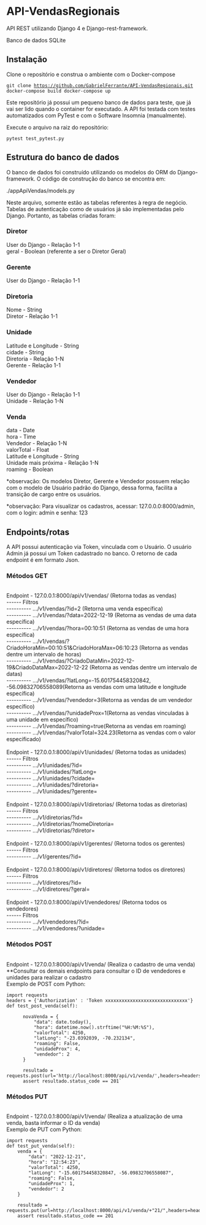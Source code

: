 # API-VendasRegionais
API REST utilizando Django 4 e Django-rest-framework.


Banco de dados SQLite

## Instalação
Clone o repositório e construa o ambiente com o Docker-compose


<code>git clone https://github.com/GabrielFerrante/API-VendasRegionais.git
docker-compose build
docker-compose up
</code>

Este repositório já possui um pequeno banco de dados para teste, que já vai ser lido quando o container for executado.
A API foi testada com testes automatizados com PyTest e com o Software Insomnia (manualmente).


Execute o arquivo na raiz do repositório:

<code>pytest test_pytest.py</code>

## Estrutura do banco de dados

O banco de dados foi construído utilizando os modelos do ORM do Django-framework. 
O código de construção do banco se encontra em: 

./appApiVendas/models.py

Neste arquivo, somente estão as tabelas referentes à regra de negócio. Tabelas de autenticação como de usuários já são implementadas pelo Django.
Portanto, as tabelas criadas foram:

### Diretor
  User do Django - Relação 1-1 </br>
  geral - Boolean (referente a ser o Diretor Geral)
 
### Gerente
  User do Django - Relação 1-1 </br>

### Diretoria
  Nome - String</br>
  Diretor - Relação 1-1
  
### Unidade
  Latitude e Longitude - String</br>
  cidade - String</br>
  Diretoria - Relação 1-N</br>
  Gerente - Relação 1-1
  
### Vendedor
  User do Django - Relação 1-1</br>
  Unidade - Relação 1-N

### Venda
  data - Date</br>
  hora - Time</br>
  Vendedor - Relação 1-N</br>
  valorTotal - Float</br>
  Latitude e Longitude - String</br>
  Unidade mais próxima - Relação 1-N</br>
  roaming - Boolean</br>
  
*observação: Os modelos Diretor, Gerente e Vendedor possuem relação com o modelo de Usuário padrão do Django, dessa forma, facilita a transição de cargo entre os usuários.

*observação: Para visualizar os cadastros, acessar: 127.0.0.0:8000/admin, com o login: admin e senha: 123

## Endpoints/rotas
A API possui autenticação via Token, vinculada com o Usuário. O usuário Admin já possui um Token cadastrado no banco.
O retorno de cada endpoint é em formato Json.

### Métodos GET
  </br>
  Endpoint - 127.0.0.1:8000/api/v1/vendas/ (Retorna todas as vendas)</br>
  ------ Filtros</br>
  ---------- .../v1/vendas/?id=2 (Retorna uma venda específica)</br>
  ---------- .../v1/vendas/?data=2022-12-19 (Retorna as vendas de uma data específica)</br>
  ---------- .../v1/vendas/?hora=00:10:51 (Retorna as vendas de uma hora específica)</br>
  ---------- .../v1/vendas/?CriadoHoraMin=00:10:51&CriadoHoraMax=06:10:23 (Retorna as vendas dentre um intervalo de horas)</br>
  ---------- .../v1/vendas/?CriadoDataMin=2022-12-19&CriadoDataMax=2022-12-22 (Retorna as vendas dentre um intervalo de datas)</br>
  ---------- .../v1/vendas/?latLong=-15.601754458320842, -56.09832706558089(Retorna as vendas com uma latitude e longitude específica)</br>
  ---------- .../v1/vendas/?vendedor=3(Retorna as vendas de um vendedor específico)</br>
  ---------- .../v1/vendas/?unidadeProx=1(Retorna as vendas vinculadas à uma unidade em específico)</br>
  ---------- .../v1/vendas/?roaming=true(Retorna as vendas em roaming)</br>
  ---------- .../v1/vendas/?valorTotal=324.23(Retorna as vendas com o valor especificado)</br>
  </br>
  Endpoint - 127.0.0.1:8000/api/v1/unidades/ (Retorna todas as unidades)</br>
  ------ Filtros</br>
  ---------- .../v1/unidades/?id= </br>
  ---------- .../v1/unidades/?latLong=</br>
  ---------- .../v1/unidades/?cidade=</br>
  ---------- .../v1/unidades/?diretoria=</br>
  ---------- .../v1/unidades/?gerente=</br>
  </br>
  Endpoint - 127.0.0.1:8000/api/v1/diretorias/ (Retorna todas as diretorias)</br>
  ------ Filtros</br>
  ---------- .../v1/diretorias/?id= </br>
  ---------- .../v1/diretorias/?nomeDiretoria= </br>
  ---------- .../v1/diretorias/?diretor= </br>
  </br>
  Endpoint - 127.0.0.1:8000/api/v1/gerentes/ (Retorna todos os gerentes)</br>
  ------ Filtros</br>
  ---------- .../v1/gerentes/?id= </br>
  </br>
  Endpoint - 127.0.0.1:8000/api/v1/diretores/ (Retorna todos os diretores)</br>
  ------ Filtros</br>
  ---------- .../v1/diretores/?id= </br>
  ---------- .../v1/diretores/?geral= </br>
   </br>
  Endpoint - 127.0.0.1:8000/api/v1/vendedores/ (Retorna todos os vendedores)</br>
  ------ Filtros</br>
  ---------- .../v1/vendedores/?id= </br>
  ---------- .../v1/vendedores/?unidade= </br>
  
### Métodos POST
  </br>
  Endpoint - 127.0.0.1:8000/api/v1/venda/ (Realiza o cadastro de uma venda)</br>
  **Consultar os demais endpoints para consultar o ID de vendedores e unidades para realizar o cadastro</br>
  Exemplo de POST com Python:
  
    import requests
    headers = {'Authorization' : 'Token xxxxxxxxxxxxxxxxxxxxxxxxxxxxxx'}
    def test_post_venda(self):
  
          novaVenda = { 
              "data": date.today(), 
              "hora": datetime.now().strftime("%H:%M:%S"), 
              "valorTotal": 4250, 
              "latLong": "-23.0392039, -70.232134", 
              "roaming": False, 
              "unidadeProx": 4, 
              "vendedor": 2 
          }

          resultado = requests.post(url='http://localhost:8000/api/v1/venda/',headers=headers,data=novaVenda)
          assert resultado.status_code == 201`
          
          
### Métodos PUT
  </br>
  Endpoint - 127.0.0.1:8000/api/v1/venda/ (Realiza a atualização de uma venda, basta informar o ID da venda)</br>
  Exemplo de PUT com Python:
  
  
    import requests
    def test_put_venda(self):
        venda = {
            "data": "2022-12-21",
            "hora": "12:54:23",
            "valorTotal": 4250,
            "latLong": "-15.601754458320847, -56.09832706558087",
            "roaming": False,
            "unidadeProx": 1,
            "vendedor": 2
        }
        
        resultado = requests.put(url=http://localhost:8000/api/v1/venda/+"21/",headers=headers,data=venda)
        assert resultado.status_code == 201
